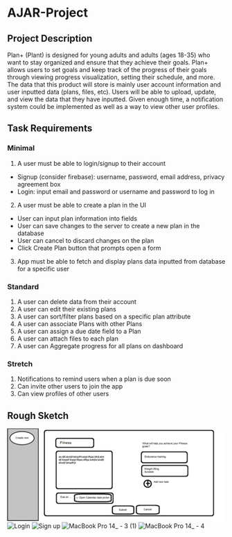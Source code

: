 # AJAR-Project
## Project Description
Plan+ (Plant) is designed for young adults and adults (ages 18-35) who want to stay organized and ensure that they achieve their goals. Plan+ allows users to set goals and keep track of the progress of their goals through viewing progress visualization, setting their schedule, and more. The data that this product will store is mainly user account information and user inputted data (plans, files, etc). Users will be able to upload, update, and view the data that they have inputted. Given enough time, a notification system could be implemented as well as a way to view other user profiles.

## Task Requirements 
### Minimal
1. A user must be able to login/signup to their account
- Signup (consider firebase): username, password, email address, privacy agreement box
- Login: input email and password or username and password to log in

2. A user must be able to create a plan in the UI
- User can input plan information into fields
- User can save changes to the server to create a new plan in the database
- User can cancel to discard changes on the plan
- Click Create Plan button that prompts open a form

3. App must be able to fetch and display plans data inputted from database for a specific user

### Standard
1. A user can delete data from their account
2. A user can edit their existing plans
3. A user can sort/filter plans based on a specific plan attribute
4. A user can associate Plans with other Plans
5. A user can assign a due date field to a Plan
6. A user can attach files to each plan
7. A user can Aggregate progress for all plans on dashboard

### Stretch
1. Notifications to remind users when a plan is due soon
2. Can invite other users to join the app
3. Can view profiles of other users 

## Rough Sketch

![sketch](/mock.png)
![Login](https://user-images.githubusercontent.com/43710010/170760306-a7b1ab47-3ff9-4357-bea2-10c291b4286c.png)
![Sign up](https://user-images.githubusercontent.com/43710010/170760315-193e63e1-1ed9-4b92-a18e-4fc2b709a846.png)
![MacBook Pro 14_ - 3 (1)](https://user-images.githubusercontent.com/43710010/170760325-655a8baf-7676-42ec-a316-6e1ef7461f2a.png)
![MacBook Pro 14_ - 4](https://user-images.githubusercontent.com/43710010/170760340-e300dde5-e80d-4dbc-8da4-4cd40c71ae7e.png)

